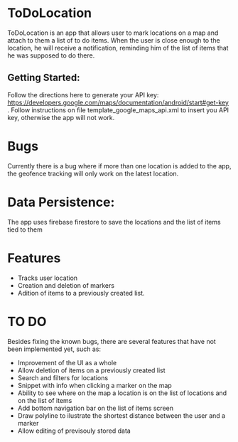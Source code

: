 # ToDoLocation

ToDoLocation is an app that allows user to mark locations on a map and attach to them a list of to do items. 
When the user is close enough to the location, he will receive a notification, reminding him of the list of items that he was supposed to do there.

## Getting Started:

Follow the directions here to generate your API key: https://developers.google.com/maps/documentation/android/start#get-key .
Follow instructions on file template_google_maps_api.xml to insert you API key, otherwise the app will not work.

# Bugs

Currently there is a bug where if more than one location is added to the app, the geofence tracking will only work on the latest location.

# Data Persistence:

The app uses firebase firestore to save the locations and the list of items tied to them

# Features

* Tracks user location 
* Creation and deletion of markers
* Adition of items to a previously created list.

# TO DO

Besides fixing the known bugs, there are several features that have not been implemented yet, such as:

* Improvement of the UI as a whole
* Allow deletion of items on a previously created list
* Search and filters for locations
* Snippet with info when clicking a marker on the map
* Ability to see where on the map a location is on the list of locations and on the list of items
* Add bottom navigation bar on the list of items screen
* Draw polyline to ilustrate the shortest distance between the user and a marker
* Allow editing of previsouly stored data

